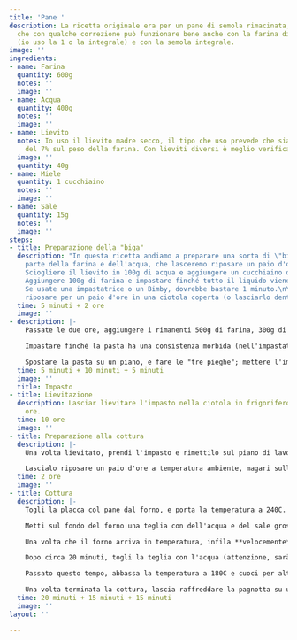 ```yaml
---
title: 'Pane '
description: La ricetta originale era per un pane di semola rimacinata, ma ho visto
  che con qualche correzione può funzionare bene anche con la farina di grano tenero
  (io uso la 1 o la integrale) e con la semola integrale.
image: ''
ingredients:
- name: Farina
  quantity: 600g
  notes: ''
  image: ''
- name: Acqua
  quantity: 400g
  notes: ''
  image: ''
- name: Lievito
  notes: Io uso il lievito madre secco, il tipo che uso prevede che sia in proporzione
    del 7% sul peso della farina. Con lieviti diversi è meglio verificare.
  image: ''
  quantity: 40g
- name: Miele
  quantity: 1 cucchiaino
  notes: ''
  image: ''
- name: Sale
  quantity: 15g
  notes: ''
  image: ''
steps:
- title: Preparazione della "biga"
  description: "In questa ricetta andiamo a preparare una sorta di \"biga\" con una
    parte della farina e dell'acqua, che lasceremo riposare un paio d'ore dopo l'impasto.\n\n-
    Sciogliere il lievito in 100g di acqua e aggiungere un cucchiaino di miele. \n-
    Aggiungere 100g di farina e impastare finché tutto il liquido viene assorbito.
    Se usate una impastatrice o un Bimby, dovrebbe bastare 1 minuto.\n\nMettere a
    riposare per un paio d'ore in una ciotola coperta (o lasciarlo dentro all'impastatrice)."
  time: 5 minuti + 2 ore
  image: ''
- description: |-
    Passate le due ore, aggiungere i rimanenti 500g di farina, 300g di acqua e 15g di sale.

    Impastare finché la pasta ha una consistenza morbida (nell'impastatrice 4/5 minuti), lasciare riposare 10 minuti e impastare nuovamente.

    Spostare la pasta su un piano, e fare le "tre pieghe"; mettere l'impasto in una ciotola grande e coprirlo con la pellicola trasparente.
  time: 5 minuti + 10 minuti + 5 minuti
  image: ''
  title: Impasto
- title: Lievitazione
  description: Lasciar lievitare l'impasto nella ciotola in frigorifero per 10/12
    ore.
  time: 10 ore
  image: ''
- title: Preparazione alla cottura
  description: |-
    Una volta lievitato, prendi l'impasto e rimettilo sul piano di lavoro. Reimpastalo velocemente e ripeti nuovamente le "tre pieghe".

    Lascialo riposare un paio d'ore a temperatura ambiente, magari sulla placca del forno coperta di carta forno con una spolverata di farina.
  time: 2 ore
  image: ''
- title: Cottura
  description: |-
    Togli la placca col pane dal forno, e porta la temperatura a 240C. Nel frattempo, fa' i tagli sul pane, e spolvera la superficie con un po' di farina.

    Metti sul fondo del forno una teglia con dell'acqua e del sale grosso e, se ti va, delle erbe (timo, maggiorana, ecc.) che daranno al pane un buon profumo.

    Una volta che il forno arriva in temperatura, infila **velocemente** dentro il pane (attento a non far uscire tutto il vapore che si è creato) e abbassa la temperatura a 220C.

    Dopo circa 20 minuti, togli la teglia con l'acqua (attenzione, sarà rovente), abbassa la temperatura a 200C e lascia cuocere per altri 15 minuti.

    Passato questo tempo, abbassa la temperatura a 180C e cuoci per altri 15 minuti con la porta del forno leggermente aperta (puoi tenerla aperta con un cucchiaio di legno): questo eliminerà l'umidità dal forno, e aiuterà il pane a fare una bella crosta.

    Una volta terminata la cottura, lascia raffreddare la pagnotta su una griglia, magari in verticale, in modo che non si formi umidità sul fondo.
  time: 20 minuti + 15 minuti + 15 minuti
  image: ''
layout: ''

---
```

